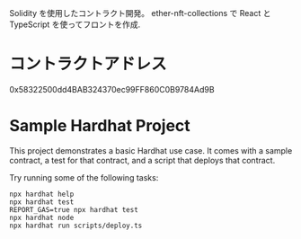 <!-- @format -->

Solidity を使用したコントラクト開発。 ether-nft-collections で React と TypeScript を使ってフロントを作成.

# コントラクトアドレス

0x58322500dd4BAB324370ec99FF860C0B9784Ad9B

# Sample Hardhat Project

This project demonstrates a basic Hardhat use case. It comes with a sample contract, a test for that contract, and a script that deploys that contract.

Try running some of the following tasks:

```shell
npx hardhat help
npx hardhat test
REPORT_GAS=true npx hardhat test
npx hardhat node
npx hardhat run scripts/deploy.ts
```
